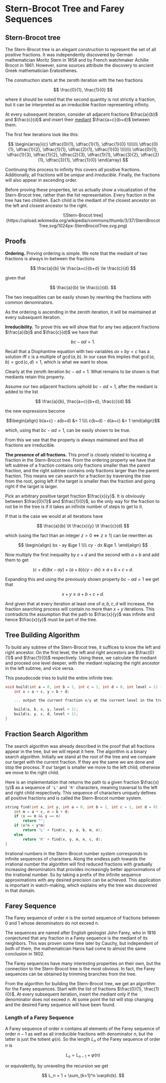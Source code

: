 # Stern-Brocot Tree and Farey Sequences

## Stern-Brocot tree

The Stern-Brocot tree is an elegant construction to represent the set of all positive fractions. It was independently discovered by German mathematician Moritz Stern in 1858 and by French watchmaker Achille Brocot in 1861. However, some sources attribute the discovery to ancient Greek mathematician Eratosthenes.

The construction starts at the zeroth iteration with the two fractions

$$
    \frac{0}{1}, \frac{1}{0}
$$

where it should be noted that the second quantity is not strictly a fraction, but it can be interpreted as an irreducible fraction representing infinity.

At every subsequent iteration, consider all adjacent fractions $\frac{a}{b}$ and $\frac{c}{d}$ and insert their [mediant](https://en.wikipedia.org/wiki/Mediant_(mathematics)) $\frac{a+c}{b+d}$ between them.

The first few iterations look like this:

$$
    \begin{array}{c}
    \dfrac{0}{1}, \dfrac{1}{1}, \dfrac{1}{0} \\\\\\\\
    \dfrac{0}{1}, \dfrac{1}{2}, \dfrac{1}{1}, \dfrac{2}{1}, \dfrac{1}{0} \\\\\\\\
    \dfrac{0}{1}, \dfrac{1}{3}, \dfrac{1}{2}, \dfrac{2}{3}, \dfrac{1}{1}, \dfrac{3}{2}, \dfrac{2}{1}, \dfrac{3}{1}, \dfrac{1}{0}
    \end{array}
$$

Continuing this process to infinity this covers *all* positive fractions. Additionally, all fractions will be *unique* and *irreducible*. Finally, the fractions will also appear in ascending order.

Before proving these properties, let us actually show a visualization of the Stern-Brocot tree, rather than the list representation. Every fraction in the tree has two children. Each child is the mediant of the closest ancestor on the left and closest ancestor to the right.

<center>![Stern-Brocot tree](https://upload.wikimedia.org/wikipedia/commons/thumb/3/37/SternBrocotTree.svg/1024px-SternBrocotTree.svg.png)</center>

## Proofs

**Ordering.** Proving ordering is simple. We note that the mediant of two fractions is always in-between the fractions

$$
    \frac{a}{b} \le \frac{a+c}{b+d} \le \frac{c}{d}
$$

given that

$$
    \frac{a}{b} \le \frac{c}{d}.
$$

The two inequalities can be easily shown by rewriting the fractions with common denominators.

As the ordering is ascending in the zeroth iteration, it will be maintained at every subsequent iteration.

**Irreducibility.** To prove this we will show that for any two adjacent fractions $\frac{a}{b}$ and $\frac{c}{d}$ we have that

$$
    bc - ad = 1.
$$

Recall that a Diophantine equation with two variables $ax+by=c$ has a solution iff $c$ is a multiple of $\gcd(a,b)$. In our case this implies that $\gcd(a,b) = \gcd(c,d) = 1$, which is what we want to show.

Clearly at the zeroth iteration $bc - ad = 1$. What remains to be shown is that mediants retain this property.

Assume our two adjacent fractions uphold $bc - ad = 1$, after the mediant is added to the list

$$
    \frac{a}{b}, \frac{a+c}{b+d}, \frac{c}{d}
$$

the new expressions become

$$\begin{align}
    b(a+c) - a(b+d) &= 1 \\\\
    c(b+d) - d(a+c) &= 1
\end{align}$$

which, using that $bc-ad=1$, can be easily shown to be true.

From this we see that the property is always maintained and thus all fractions are irreducible.

**The presence of all fractions.** This proof is closely related to locating a fraction in the Stern-Brocot tree. From the ordering property we have that left subtree of a fraction contains only fractions smaller than the parent fraction, and the right subtree contains only fractions larger than the parent fraction. This means we can search for a fraction by traversing the tree from the root, going left if the target is smaller than the fraction and going right if the target is larger.

Pick an arbitrary positive target fraction $\frac{x}{y}$. It is obviously between $\frac{0}{1}$ and $\frac{1}{0}$, so the only way for the fraction to not be in the tree is if it takes an infinite number of steps to get to it.

If that is the case we would at all iterations have

$$
    \frac{a}{b} \lt \frac{x}{y} \lt \frac{c}{d}
$$

which (using the fact than an integer $z \gt 0 \iff z \ge 1$) can be rewritten as

$$
\begin{align}
    bx - ay &\ge 1 \\\\
    cy - dx &\ge 1.
\end{align}
$$

Now multiply the first inequality by $c+d$ and the second with $a+b$ and add them to get

$$
    (c+d)(bx - ay) + (a+b)(cy - dx) \ge a+b+c+d.
$$

Expanding this and using the previously shown property $bc-ad=1$ we get that

$$
    x+y \ge a+b+c+d.
$$

And given that at every iteration at least one of $a,b,c,d$ will increase, the fraction searching process will contain no more than $x+y$ iterations. This contradicts the assumption that the path to $\frac{x}{y}$ was infinite and hence $\frac{x}{y}$ must be part of the tree.

## Tree Building Algorithm

To build any subtree of the Stern-Brocot tree, it suffices to know the left and right ancestor. On the first level, the left and right ancestors are $\frac{0}{1}$ and $\frac{1}{0}$ respectively. Using these, we calculate the mediant and proceed one level deeper, with the mediant replacing the right ancestor in the left subtree, and vice versa.

This pseudocode tries to build the entire infinite tree:

```cpp
void build(int a = 0, int b = 1, int c = 1, int d = 0, int level = 1) {
    int x = a + c, y = b + d;

    ... output the current fraction x/y at the current level in the tree

    build(a, b, x, y, level + 1);
    build(x, y, c, d, level + 1);
}
```

## Fraction Search Algorithm

The search algorithm was already described in the proof that all fractions appear in the tree, but we will repeat it here. The algorithm is a binary search algorithm. Initially we stand at the root of the tree and we compare our target with the current fraction. If they are the same we are done and stop the process. If our target is smaller we move to the left child, otherwise we move to the right child.

Here is an implementation that returns the path to a given fraction $\frac{x}{y}$ as a sequence of `'L'` and `'R'` characters, meaning traversal to the left and right child respectively. This sequence of characters uniquely defines all positive fractions and is called the Stern-Brocot number system.

```cpp
string find(int x, int y, int a = 0, int b = 1, int c = 1, int d = 0) {
    int m = a + c, n = b + d;
    if (x == m && y == n)
        return "";
    if (x*n < y*m)
        return 'L' + find(x, y, a, b, m, n);
    else
        return 'R' + find(x, y, m, n, c, d);
}
```

Irrational numbers in the Stern-Brocot number system corresponds to infinite sequences of characters. Along the endless path towards the irrational number the algorithm will find reduced fractions with gradually increasing denominators that provides increasingly better approximations of the irrational number. So by taking a prefix of the infinite sequence approximations with any desired precision can be achieved. This application is important in watch-making, which explains why the tree was discovered in that domain.

## Farey Sequence

The Farey sequence of order $n$ is the sorted sequence of fractions between $0$ and $1$ whose denominators do not exceed $n$.

The sequences are named after English geologist John Farey, who in 1816 conjectured that any fraction in a Farey sequence is the mediant of its neighbors. This was proven some time later by Cauchy, but independent of both of them, the mathematician Haros had come to almost the same conclusion in 1802.

The Farey sequences have many interesting properties on their own, but the connection to the Stern-Brocot tree is the most obvious. In fact, the Farey sequences can be obtained by trimming branches from the tree.

From the algorithm for building the Stern-Brocot tree, we get an algorithm for the Farey sequences. Start with the list of fractions $\frac{0}{1}, \frac{1}{0}$. At every subsequent iteration, insert the mediant only if the denominator does not exceed $n$. At some point the list will stop changing and the desired Farey sequence will have been found.

### Length of a Farey Sequence

A Farey sequence of order $n$ contains all elements of the Farey sequence of order $n-1$ as well as all irreducible fractions with denominator $n$, but the latter is just the totient $\varphi(n)$. So the length $L_n$ of the Farey sequence of order $n$ is

$$
    L_n = L_{n-1} + \varphi(n)
$$

or equivalently, by unraveling the recursion we get

$$
    L_n = 1 + \sum_{k=1}^n \varphi(k).
$$
